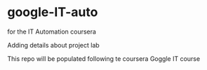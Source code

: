 # google-IT-auto
for the IT Automation coursera

Adding details about project lab

This repo will be populated following te coursera Goggle IT course
